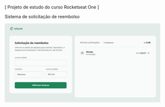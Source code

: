 [ Projeto de estudo do curso Rocketseat One ]

Sistema de solicitação de reembolso

<img src="/img/capa-refund.png" alt="Descrição" width="900">
